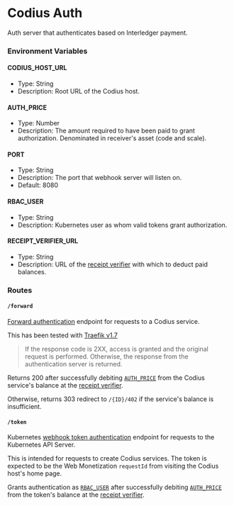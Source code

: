 # Codius Auth

Auth server that authenticates based on Interledger payment.

### Environment Variables

#### CODIUS_HOST_URL
* Type: String
* Description: Root URL of the Codius host.

#### AUTH_PRICE
* Type: Number
* Description: The amount required to have been paid to grant authorization. Denominated in receiver's asset (code and scale).

#### PORT
* Type: String
* Description: The port that webhook server will listen on.
* Default: 8080

#### RBAC_USER
* Type: String
* Description: Kubernetes user as whom valid tokens grant authorization.

#### RECEIPT_VERIFIER_URL
* Type: String
* Description: URL of the [receipt verifier](https://github.com/coilhq/receipt-verifier/) with which to deduct paid balances.

### Routes

#### `/forward`
[Forward authentication](https://docs.traefik.io/v1.7/configuration/entrypoints/#forward-authentication) endpoint for requests to a Codius service.

This has been tested with [Traefik v1.7](https://docs.traefik.io/v1.7/configuration/backends/kubernetes/#authentication)

>If the response code is 2XX, access is granted and the original request is performed. Otherwise, the response from the authentication server is returned.

Returns 200 after successfully debiting [`AUTH_PRICE`](#auth_price) from the Codius service's balance at the [receipt verifier](https://github.com/coilhq/receipt-verifier).

Otherwise, returns 303 redirect to `/{ID}/402` if the service's balance is insufficient.

#### `/token`
Kubernetes [webhook token authentication](https://kubernetes.io/docs/reference/access-authn-authz/authentication/#webhook-token-authentication) endpoint for requests to the Kubernetes API Server.

This is intended for requests to create Codius services. The token is expected to be the Web Monetization `requestId` from visiting the Codius host's home page.

Grants authentication as [`RBAC_USER`](#rbac_user) after successfully debiting [`AUTH_PRICE`](#auth_price) from the token's balance at the [receipt verifier](https://github.com/coilhq/receipt-verifier).
